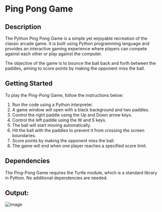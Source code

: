 # Ping Pong Game
## Description
The Python Ping Pong Game is a simple yet enjoyable recreation of the classic arcade game. 
It is built using Python programming language and provides an interactive gaming experience where 
players can compete against each other or play against the computer.

The objective of the game is to bounce the ball back and forth between the paddles,
aiming to score points by making the opponent miss the ball. 

## Getting Started
To play the Ping-Pong Game, follow the instructions below:

1. Run the code using a Python interpreter.
2. A game window will open with a black background and two paddles.
3. Control the right paddle using the Up and Down arrow keys.
4. Control the left paddle using the W and S keys.
5. The ball will start moving automatically.
6. Hit the ball with the paddles to prevent it from crossing the screen boundaries.
7. Score points by making the opponent miss the ball.
8. The game will end when one player reaches a specified score limit.

## Dependencies
The Ping-Pong Game requires the Turtle module, which is a standard library in Python. No additional dependencies are needed.

## Output: 
![image](https://github.com/sadafahmedd/python_projects/assets/90939272/cc7f874b-5d5d-49cb-b5fb-511d48047ac7)

